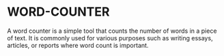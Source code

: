 # WORD-COUNTER
A word counter is a simple tool that counts the number of words in a piece of text. It is commonly used for various purposes such as writing essays, articles, or reports where word count is important.
